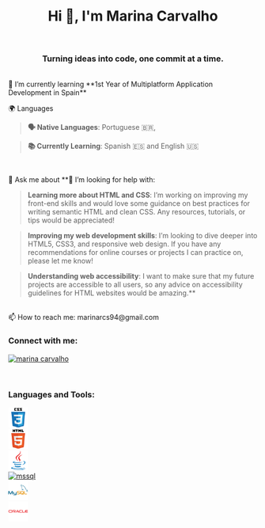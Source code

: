 <h1 align="center">Hi 👋, I'm Marina Carvalho</h1>
<br>
<h3 align="center">Turning ideas into code, one commit at a time.</h3>
<br>
🌱 I’m currently learning **1st Year of Multiplatform Application Development in Spain**
<br>

🌍 Languages
> **🗣️ Native Languages**: Portuguese 🇧🇷,

> **📚 Currently Learning**: Spanish 🇪🇸 and English 🇺🇸
<br>

💬 Ask me about **🤝 I’m looking for help with: 
> **Learning more about HTML and CSS**: I’m working on improving my front-end skills and would love some guidance on best practices for writing semantic HTML and clean CSS. Any resources, tutorials, or tips would be appreciated!

> **Improving my web development skills**: I’m looking to dive deeper into HTML5, CSS3, and responsive web design. If you have any recommendations for online courses or projects I can practice on, please let me know!

> **Understanding web accessibility**: I want to make sure that my future projects are accessible to all users, so any advice on accessibility guidelines for HTML websites would be amazing.**

<br>
📫 How to reach me: marinarcs94@gmail.com

<h3 align="left">Connect with me:</h3>
<p align="left">
<a href="https://linkedin.com/in/marina carvalho" target="blank"><img align="center" src="https://raw.githubusercontent.com/rahuldkjain/github-profile-readme-generator/master/src/images/icons/Social/linked-in-alt.svg" alt="marina carvalho" height="30" width="40" /></a>
</p>
<br>
<h3 align="left">Languages and Tools:</h3>
<p align="left"> 
  <a href="https://www.w3schools.com/css/" target="_blank" rel="noreferrer"> <img src="https://raw.githubusercontent.com/devicons/devicon/master/icons/css3/css3-original-wordmark.svg" alt="css3" width="40" height="40"/> </a> <br>
  <a href="https://www.w3.org/html/" target="_blank" rel="noreferrer"> <img src="https://raw.githubusercontent.com/devicons/devicon/master/icons/html5/html5-original-wordmark.svg" alt="html5" width="40" height="40"/> </a> <br>
  <a href="https://www.java.com" target="_blank" rel="noreferrer"> <img src="https://raw.githubusercontent.com/devicons/devicon/master/icons/java/java-original.svg" alt="java" width="40" height="40"/> </a> <br>
  <a href="https://www.microsoft.com/en-us/sql-server" target="_blank" rel="noreferrer"> <img src="https://www.svgrepo.com/show/303229/microsoft-sql-server-logo.svg" alt="mssql" width="40" height="40"/> </a> <br>
  <a href="https://www.mysql.com/" target="_blank" rel="noreferrer"> <img src="https://raw.githubusercontent.com/devicons/devicon/master/icons/mysql/mysql-original-wordmark.svg" alt="mysql" width="40" height="40"/> </a> <br>
  <a href="https://www.oracle.com/" target="_blank" rel="noreferrer"> <img src="https://raw.githubusercontent.com/devicons/devicon/master/icons/oracle/oracle-original.svg" alt="oracle" width="40" height="40"/> </a> </p><br>

